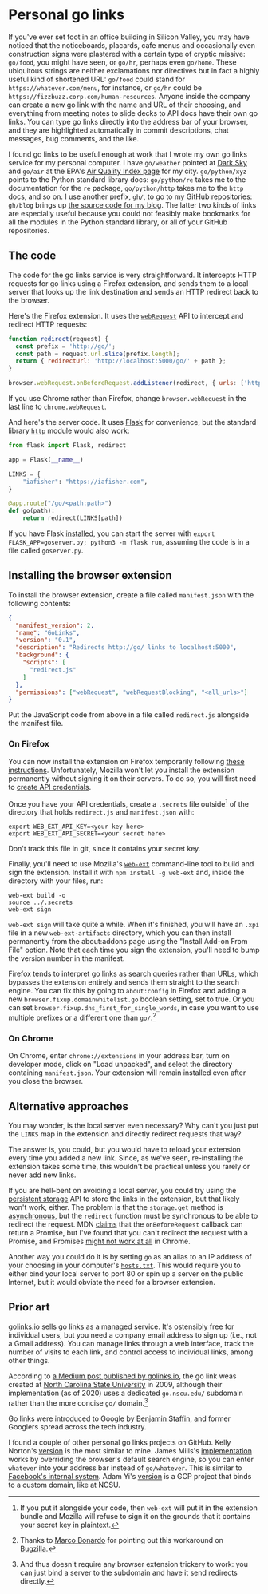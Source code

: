 # Personal go links
If you've ever set foot in an office building in Silicon Valley, you may have noticed that the noticeboards, placards, cafe menus and occasionally even construction signs were plastered with a certain type of cryptic missive: `go/food`, you might have seen, or `go/hr`, perhaps even `go/home`. These ubiquitous strings are neither exclamations nor directives but in fact a highly useful kind of shortened URL: `go/food` could stand for `https://whatever.com/menu`, for instance, or `go/hr` could be `https://fizzbuzz.corp.com/human-resources`. Anyone inside the company can create a new go link with the name and URL of their choosing, and everything from meeting notes to slide decks to API docs have their own go links. You can type go links directly into the address bar of your browser, and they are highlighted automatically in commit descriptions, chat messages, bug comments, and the like.

I found go links to be useful enough at work that I wrote my own go links service for my personal computer. I have `go/weather` pointed at [Dark Sky](https://darksky.net/) and `go/air` at the EPA's [Air Quality Index page](https://www.airnow.gov/) for my city. `go/python/xyz` points to the Python standard library docs: `go/python/re` takes me to the documentation for the `re` package, `go/python/http` takes me to the `http` docs, and so on. I use another prefix, `gh/`, to go to my GitHub repositories: `gh/blog` brings up [the source code for my blog](https://github.com/iafisher/blog). The latter two kinds of links are especially useful because you could not feasibly make bookmarks for all the modules in the Python standard library, or all of your GitHub repositories.


## The code
The code for the go links service is very straightforward. It intercepts HTTP requests for go links using a Firefox extension, and sends them to a local server that looks up the link destination and sends an HTTP redirect back to the browser.

Here's the Firefox extension. It uses the [`webRequest`](https://developer.mozilla.org/en-US/docs/Mozilla/Add-ons/WebExtensions/API/webRequest) API to intercept and redirect HTTP requests:

```js
function redirect(request) {
  const prefix = 'http://go/';
  const path = request.url.slice(prefix.length);
  return { redirectUrl: 'http://localhost:5000/go/' + path };
}

browser.webRequest.onBeforeRequest.addListener(redirect, { urls: ['http://go/*']}, ['blocking']);
```

If you use Chrome rather than Firefox, change `browser.webRequest` in the last line to `chrome.webRequest`.

And here's the server code. It uses [Flask](https://flask.palletsprojects.com/en/1.1.x/) for convenience, but the standard library [`http`](https://docs.python.org/3.6/library/http.html) module would also work:

```python
from flask import Flask, redirect

app = Flask(__name__)

LINKS = {
    "iafisher": "https://iafisher.com",
}

@app.route("/go/<path:path>")
def go(path):
    return redirect(LINKS[path])
```

If you have Flask [installed](https://flask.palletsprojects.com/en/1.1.x/installation/#installation), you can start the server with `export FLASK_APP=goserver.py; python3 -m flask run`, assuming the code is in a file called `goserver.py`.


## Installing the browser extension
To install the browser extension, create a file called `manifest.json` with the following contents:

```json
{
  "manifest_version": 2,
  "name": "GoLinks",
  "version": "0.1",
  "description": "Redirects http://go/ links to localhost:5000",
  "background": {
    "scripts": [
      "redirect.js"
    ]
  },
  "permissions": ["webRequest", "webRequestBlocking", "<all_urls>"]
}
```

Put the JavaScript code from above in a file called `redirect.js` alongside the manifest file.

### On Firefox
You can now install the extension on Firefox temporarily following [these instructions](https://extensionworkshop.com/documentation/develop/temporary-installation-in-firefox/). Unfortunately, Mozilla won't let you install the extension permanently without signing it on their servers. To do so, you will first need to [create API credentials](https://addons.mozilla.org/en-US/developers/addon/api/key/).

Once you have your API credentials, create a `.secrets` file outside[^why-outside] of the directory that holds `redirect.js` and `manifest.json` with:

```
export WEB_EXT_API_KEY=<your key here>
export WEB_EXT_API_SECRET=<your secret here>
```

Don't track this file in git, since it contains your secret key.

Finally, you'll need to use Mozilla's [`web-ext`](https://github.com/mozilla/web-ext) command-line tool to build and sign the extension. Install it with `npm install -g web-ext` and, inside the directory with your files, run:

```shell
web-ext build -o
source ../.secrets
web-ext sign
```

`web-ext sign` will take quite a while. When it's finished, you will have an `.xpi` file in a new `web-ext-artifacts` directory, which you can then install permanently from the about:addons page using the "Install Add-on From File" option. Note that each time you sign the extension, you'll need to bump the version number in the manifest.

Firefox tends to interpret go links as search queries rather than URLs, which bypasses the extension entirely and sends them straight to the search engine. You can fix this by going to `about:config` in Firefox and adding a new `browser.fixup.domainwhitelist.go` boolean setting, set to true. Or you can set `browser.fixup.dns_first_for_single_words`, in case you want to use multiple prefixes or a different one than `go/`.[^mozilla-bug]

### On Chrome
On Chrome, enter `chrome://extensions` in your address bar, turn on developer mode, click on "Load unpacked", and select the directory containing `manifest.json`. Your extension will remain installed even after you close the browser.


## Alternative approaches
You may wonder, is the local server even necessary? Why can't you just put the `LINKS` map in the extension and directly redirect requests that way?

The answer is, you could, but you would have to reload your extension every time you added a new link. Since, as we've seen, re-installing the extension takes some time, this wouldn't be practical unless you rarely or never add new links.

If you are hell-bent on avoiding a local server, you could try using the [persistent storage](https://developer.mozilla.org/en-US/docs/Mozilla/Add-ons/WebExtensions/API/storage) API to store the links in the extension, but that likely won't work, either. The problem is that the `storage.get` method is [asynchronous](https://developer.mozilla.org/en-US/docs/Mozilla/Add-ons/WebExtensions/API/storage/StorageArea/get), but the `redirect` function must be synchronous to be able to redirect the request. MDN [claims](https://developer.mozilla.org/en-US/docs/Mozilla/Add-ons/WebExtensions/API/webRequest/onBeforeRequest) that the `onBeforeRequest` callback can return a Promise, but I've found that you can't redirect the request with a Promise, and Promises [might not work at all](https://stackoverflow.com/questions/47910732/browserextension-webrequest-onbeforerequest-return-promise) in Chrome.

Another way you could do it is by setting `go` as an alias to an IP address of your choosing in your computer's [`hosts.txt`](https://en.wikipedia.org/wiki/Hosts_(file)). This would require you to either bind your local server to port 80 or spin up a server on the public Internet, but it would obviate the need for a browser extension.


## Prior art
[golinks.io](https://www.golinks.io) sells go links as a managed service. It's ostensibly free for individual users, but you need a company email address to sign up (i.e., not a Gmail address). You can manage links through a web interface, track the number of visits to each link, and control access to individual links, among other things.

According to [a Medium post published by golinks.io](https://medium.com/@golinks/the-full-history-of-go-links-and-the-golink-system-cbc6d2c8bb3), the go link weas created at [North Carolina State University](https://golinks.ncsu.edu) in 2009, although their implementation (as of 2020) uses a dedicated `go.nscu.edu/` subdomain rather than the more concise `go/` domain.[^go-subdomain]

Go links were introduced to Google by [Benjamin Staffin](https://www.linkedin.com/in/benjaminstaffin), and former Googlers spread across the tech industry.

I found a couple of other personal go links projects on GitHub. Kelly Norton's [version](https://github.com/kellegous/go) is the most similar to mine. James Mills's [implementation](https://github.com/prologic/golinks) works by overriding the browser's default search engine, so you can enter `whatever` into your address bar instead of `go/whatever`. This is similar to [Facebook's internal system](http://www.bunny1.org/). Adam Yi's [version](https://github.com/adamyi/golinks) is a GCP project that binds to a custom domain, like at NCSU.


[^why-outside]: If you put it alongside your code, then `web-ext` will put it in the extension bundle and Mozilla will refuse to sign it on the grounds that it contains your secret key in plaintext.

[^mozilla-bug]: Thanks to [Marco Bonardo](https://bugzilla.mozilla.org/user_profile?user_id=240353) for pointing out this workaround on [Bugzilla](https://bugzilla.mozilla.org/show_bug.cgi?id=1642435).

[^go-subdomain]: And thus doesn't require any browser extension trickery to work: you can just bind a server to the subdomain and have it send redirects directly.
